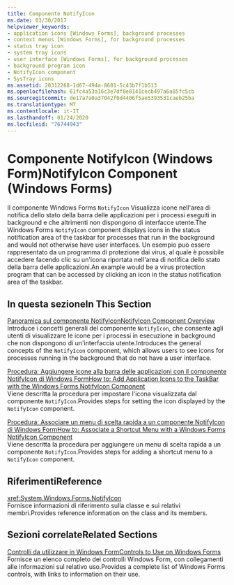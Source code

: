 ```yaml
---
title: Componente NotifyIcon
ms.date: 03/30/2017
helpviewer_keywords:
- application icons [Windows Forms], background processes
- context menus [Windows Forms], for background processes
- status tray icon
- system tray icons
- user interface [Windows Forms], for background processes
- background program icon
- NotifyIcon component
- SysTray icons
ms.assetid: 20312268-1d67-494a-8601-5c43b7f1b513
ms.openlocfilehash: 61fc4a53a16c3e7df8e0141cecb497a6a85fc5cb
ms.sourcegitcommit: de17a7a0a37042f0d4406f5ae5393531caeb25ba
ms.translationtype: MT
ms.contentlocale: it-IT
ms.lasthandoff: 01/24/2020
ms.locfileid: "76744943"
---
```

# <a name="notifyicon-component-windows-forms"></a><span data-ttu-id="62c89-102">Componente NotifyIcon (Windows Form)</span><span class="sxs-lookup"><span data-stu-id="62c89-102">NotifyIcon Component (Windows Forms)</span></span>
<span data-ttu-id="62c89-103">Il componente Windows Forms `NotifyIcon` Visualizza icone nell'area di notifica dello stato della barra delle applicazioni per i processi eseguiti in background e che altrimenti non dispongono di interfacce utente.</span><span class="sxs-lookup"><span data-stu-id="62c89-103">The Windows Forms `NotifyIcon` component displays icons in the status notification area of the taskbar for processes that run in the background and would not otherwise have user interfaces.</span></span> <span data-ttu-id="62c89-104">Un esempio può essere rappresentato da un programma di protezione dai virus, al quale è possibile accedere facendo clic su un'icona riportata nell'area di notifica dello stato della barra delle applicazioni.</span><span class="sxs-lookup"><span data-stu-id="62c89-104">An example would be a virus protection program that can be accessed by clicking an icon in the status notification area of the taskbar.</span></span>  
  
## <a name="in-this-section"></a><span data-ttu-id="62c89-105">In questa sezione</span><span class="sxs-lookup"><span data-stu-id="62c89-105">In This Section</span></span>  
 [<span data-ttu-id="62c89-106">Panoramica sul componente NotifyIcon</span><span class="sxs-lookup"><span data-stu-id="62c89-106">NotifyIcon Component Overview</span></span>](notifyicon-component-overview-windows-forms.md)  
 <span data-ttu-id="62c89-107">Introduce i concetti generali del componente `NotifyIcon`, che consente agli utenti di visualizzare le icone per i processi in esecuzione in background che non dispongono di un'interfaccia utente.</span><span class="sxs-lookup"><span data-stu-id="62c89-107">Introduces the general concepts of the `NotifyIcon` component, which allows users to see icons for processes running in the background that do not have a user interface.</span></span>  
  
 [<span data-ttu-id="62c89-108">Procedura: Aggiungere icone alla barra delle applicazioni con il componente NotifyIcon di Windows Form</span><span class="sxs-lookup"><span data-stu-id="62c89-108">How to: Add Application Icons to the TaskBar with the Windows Forms NotifyIcon Component</span></span>](app-icons-to-the-taskbar-with-wf-notifyicon.md)  
 <span data-ttu-id="62c89-109">Viene descritta la procedura per impostare l'icona visualizzata dal componente `NotifyIcon`.</span><span class="sxs-lookup"><span data-stu-id="62c89-109">Provides steps for setting the icon displayed by the `NotifyIcon` component.</span></span>  
  
 [<span data-ttu-id="62c89-110">Procedura: Associare un menu di scelta rapida a un componente NotifyIcon di Windows Form</span><span class="sxs-lookup"><span data-stu-id="62c89-110">How to: Associate a Shortcut Menu with a Windows Forms NotifyIcon Component</span></span>](how-to-associate-a-shortcut-menu-with-a-windows-forms-notifyicon-component.md)  
 <span data-ttu-id="62c89-111">Viene descritta la procedura per aggiungere un menu di scelta rapida a un componente `NotifyIcon`.</span><span class="sxs-lookup"><span data-stu-id="62c89-111">Provides steps for adding a shortcut menu to a `NotifyIcon` component.</span></span>  
  
## <a name="reference"></a><span data-ttu-id="62c89-112">Riferimenti</span><span class="sxs-lookup"><span data-stu-id="62c89-112">Reference</span></span>  
 <xref:System.Windows.Forms.NotifyIcon>  
 <span data-ttu-id="62c89-113">Fornisce informazioni di riferimento sulla classe e sui relativi membri.</span><span class="sxs-lookup"><span data-stu-id="62c89-113">Provides reference information on the class and its members.</span></span>  
  
## <a name="related-sections"></a><span data-ttu-id="62c89-114">Sezioni correlate</span><span class="sxs-lookup"><span data-stu-id="62c89-114">Related Sections</span></span>  
 [<span data-ttu-id="62c89-115">Controlli da utilizzare in Windows Form</span><span class="sxs-lookup"><span data-stu-id="62c89-115">Controls to Use on Windows Forms</span></span>](controls-to-use-on-windows-forms.md)  
 <span data-ttu-id="62c89-116">Fornisce un elenco completo dei controlli Windows Form, con collegamenti alle informazioni sul relativo uso.</span><span class="sxs-lookup"><span data-stu-id="62c89-116">Provides a complete list of Windows Forms controls, with links to information on their use.</span></span>
